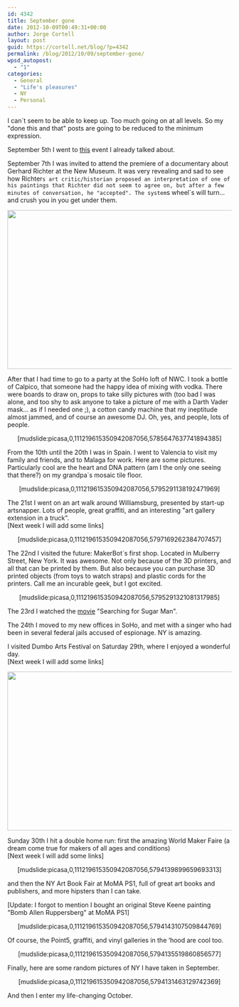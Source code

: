 ```yaml
---
id: 4342
title: September gone
date: 2012-10-09T00:49:31+00:00
author: Jorge Cortell
layout: post
guid: https://cortell.net/blog/?p=4342
permalink: /blog/2012/10/09/september-gone/
wpsd_autopost:
  - "1"
categories:
  - General
  - "Life's pleasures"
  - NY
  - Personal
---
```

I can`t seem to be able to keep up. Too much going on at all levels. So my "done this and that" posts are going to be reduced to the minimum expression.

September 5th I went to <a title="https://cortell.net/blog/2012/09/round-table-at-nycba-about-campaign-reform/" href="https://cortell.net/blog/2012/09/round-table-at-nycba-about-campaign-reform/" target="_blank">this</a> event I already talked about.

September 7th I was invited to attend the premiere of a documentary about Gerhard Richter at the New Museum. It was very revealing and sad to see how Richter`s art critic/historian proposed an interpretation of one of his paintings that Richter did not seem to agree on, but after a few minutes of conversation, he "accepted". The system`s wheel`s will turn… and crush you in you get under them.

<p style="text-align: center">
  <img class="aligncenter" title="New Museum sky room" src="https://lh5.googleusercontent.com/-49WHr0UfQJI/UEqKvaR2F-I/AAAAAAAAGhs/ipDF4nxEMxY/s1219/20120907_200038.jpg" alt="" width="731" height="356" />
</p>

After that I had time to go to a party at the SoHo loft of NWC. I took a bottle of Calpico, that someone had the happy idea of mixing with vodka. There were boards to draw on, props to take silly pictures with (too bad I was alone, and too shy to ask anyone to take a picture of me with a Darth Vader mask… as if I needed one ;), a cotton candy machine that my ineptitude almost jammed, and of course an awesome DJ. Oh, yes, and people, lots of people. 

<p style="text-align: center">
  [mudslide:picasa,0,111219615350942087056,5785647637741894385]
</p>

<p style="text-align: left">
  From the 10th until the 20th I was in Spain. I went to Valencia to visit my family and friends, and to Malaga for work. Here are some pictures. Particularly cool are the heart and DNA pattern (am I the only one seeing that there?) on my grandpa`s mosaic tile floor.
</p>

<p style="text-align: center">
  [mudslide:picasa,0,111219615350942087056,5795291138192471969]
</p>

The 21st I went on an art walk around Williamsburg, presented by start-up artsnapper. Lots of people, great graffiti, and an interesting "art gallery extension in a truck".  
[Next week I will add some links]

<p style="text-align: center">
  [mudslide:picasa,0,111219615350942087056,5797169262384707457]
</p>

The 22nd I visited the future: MakerBot`s first shop. Located in Mulberry Street, New York. It was awesome. Not only because of the 3D printers, and all that can be printed by them. But also because you can purchase 3D printed objects (from toys to watch straps) and plastic cords for the printers. Call me an incurable geek, but I got excited.

<p style="text-align: center">
  [mudslide:picasa,0,111219615350942087056,5795291321081317985]
</p>

The 23rd I watched the <a title="https://cortell.net/blog/2012/09/searching-for-sugar-man/" href="https://cortell.net/blog/2012/09/searching-for-sugar-man/" target="_blank">movie</a> "Searching for Sugar Man".

The 24th I moved to my new offices in SoHo, and met with a singer who had been in several federal jails accused of espionage. NY is amazing.

I visited Dumbo Arts Festival on Saturday 29th, where I enjoyed a wonderful day.  
[Next week I will add some links]

<img class="aligncenter" title="Dumbo Art Festival" src="https://lh3.googleusercontent.com/-jEhmtDDVM8g/UGdkyTTIKDI/AAAAAAAAGIc/p38ZvvAPjdk/s1162/20120929_170433.jpg" alt="" width="697" height="356" />

Sunday 30th I hit a double home run: first the amazing World Maker Faire (a dream come true for makers of all ages and conditions)  
[Next week I will add some links]

<p style="text-align: center">
  [mudslide:picasa,0,111219615350942087056,5794139899659693313]
</p>

and then the NY Art Book Fair at MoMA PS1, full of great art books and publishers, and more hipsters than I can take.

[Update: I forgot to mention I bought an original Steve Keene painting "Bomb Allen Ruppersberg" at MoMA PS1]

<p style="text-align: center">
  [mudslide:picasa,0,111219615350942087056,5794143107509844769]
</p>

Of course, the Point5, graffiti, and vinyl galleries in the ‘hood are cool too.

<p style="text-align: center">
  [mudslide:picasa,0,111219615350942087056,5794135519860856577]
</p>

Finally, here are some random pictures of NY I have taken in September.

<p style="text-align: center">
  [mudslide:picasa,0,111219615350942087056,5794131463129742369]
</p>

And then I enter my life-changing October.